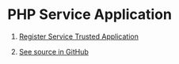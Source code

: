 # PHP Service Application

1. [Register Service Trusted Application](../common-tasks/register-trusted-app.md#register-service-application)

2. [See source in GitHub](https://github.com/ErpNetDocs/dev/tree/master/domain-api/samples/src/php)
